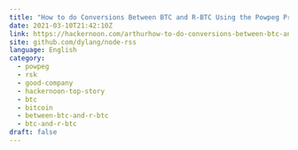 ```yaml
---
title: "How to do Conversions Between BTC and R-BTC Using the Powpeg Protocol"
date: 2021-03-10T21:42:10Z
link: https://hackernoon.com/arthurhow-to-do-conversions-between-btc-and-r-btc-using-the-powpeg-protocol-ct1f33ok?source=rss&utm_medium=RSS&utm_source=news.12bit.vn
site: github.com/dylang/node-rss
language: English
category:
  - powpeg
  - rsk
  - good-company
  - hackernoon-top-story
  - btc
  - bitcoin
  - between-btc-and-r-btc
  - btc-and-r-btc
draft: false
---
```

